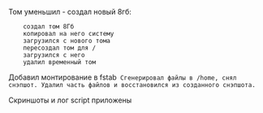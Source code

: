 Том уменьшил - создал новый 8гб:
```
	создал том 8Гб
	копировал на него систему
	загрузился с нового тома
	пересоздал том для /
	загрузился с него
	удалил временный том
```
Добавил монтирование в fstab```
Сгенерировал файлы в /home, снял снэпшот. Удалил часть файлов и восстановился из созданного снэпшота.```

Скриншоты и лог script приложены
